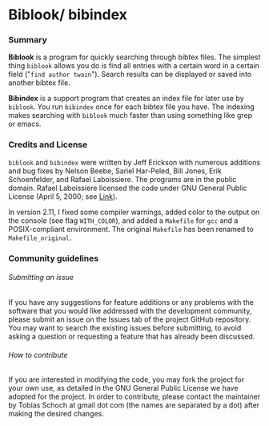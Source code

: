 # Biblook/ bibindex

### Summary

**Biblook** is a program for quickly searching through bibtex files. The simplest thing `biblook` allows you do is find all entries with a certain word in a certain field ("`find author twain`"). Search results can be displayed or saved into another bibtex file.

**Bibindex** is a support program that creates an index file for later use by `biblook`. You run `bibindex` once for each bibtex file you have. The indexing makes searching with `biblook` much faster than using something like grep or emacs.

### Credits and License

`biblook` and `bibindex` were written by Jeff Erickson with numerous additions and bug fixes by Nelson Beebe, Sariel Har-Peled, Bill Jones, Erik Schoenfelder, and Rafael Laboissiere. The programs are in the public domain. Rafael Laboissiere licensed the code under GNU General Public License (April 5, 2000; see [Link](https://www.cs.usask.ca/ftp/pub/geometry/geombib/bibtools/)).

In version 2.11, I fixed some compiler warnings, added color to the output on the console (see flag `WITH_COLOR`), and added a `Makefile` for `gcc` and a POSIX-compliant environment. The original `Makefile` has been renamed to `Makefile_original`.

### Community guidelines

###### Submitting an issue

If you have any suggestions for feature additions or any problems with the software that you would like addressed with the development community, please submit an issue on the Issues tab of the project GitHub repository. You may want to search the existing issues before submitting, to avoid asking a question or requesting a feature that has already been discussed.

###### How to contribute

If you are interested in modifying the code, you may fork the project for your own use, as detailed in the GNU General Public License we have adopted for the project. In order to contribute, please contact the maintainer by Tobias Schoch at gmail dot com (the names are separated by a dot) after making the desired changes.
